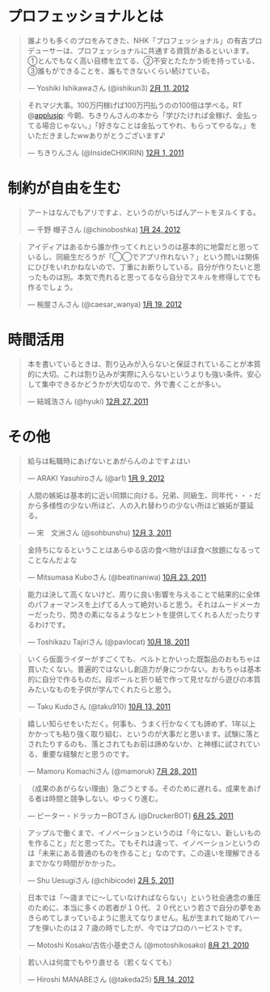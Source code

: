 
# プロフェッショナルとは

<blockquote class="twitter-tweet" lang="ja"><p>誰よりも多くのプロをみてきた、NHK「プロフェッショナル」の有吉プロデューサーは、プロフェッショナルに共通する資質があるといいます。①とんでもなく高い目標を立てる、②不安とたたかう術を持っている、③誰もができることを、誰もできないくらい続けている。</p>&mdash; Yoshiki Ishikawaさん (@ishikun3) <a href="https://twitter.com/ishikun3/status/168357408857538560" data-datetime="2012-02-11T15:35:08+00:00">2月 11, 2012</a></blockquote>

<blockquote class="twitter-tweet" lang="ja"><p>それマジ大事。100万円稼げば100万円払うのの100倍は学べる。RT @<a href="https://twitter.com/applusjp">applusjp</a>: 今朝、ちきりんさんの本から「学びたければ金稼げ、金払ってる場合じゃない。」「好きなことは金払ってやれ、もらってやるな。」をいただきましたwwありがとうございます♪</p>&mdash; ちきりんさん (@InsideCHIKIRIN) <a href="https://twitter.com/InsideCHIKIRIN/status/142048760103583746" data-datetime="2011-12-01T01:13:58+00:00">12月 1, 2011</a></blockquote>

# 制約が自由を生む

<blockquote class="twitter-tweet" lang="ja"><p>アートはなんでもアリですよ、というのがいちばんアートをヌルくする。</p>&mdash; 千野 帽子さん (@chinoboshka) <a href="https://twitter.com/chinoboshka/status/161640649433681920" data-datetime="2012-01-24T02:45:08+00:00">1月 24, 2012</a></blockquote>

<blockquote class="twitter-tweet" lang="ja"><p>アイディアはあるから誰か作ってくれというのは基本的に地雷だと思っているし、同級生だろうが「◯◯でアプリ作れない？」という問いは関係にひびをいれかねないので、丁重にお断りしている。自分が作りたいと思ったものは別。本気で売れると思ってるなら自分でスキルを修得してでも作るでしょう。</p>&mdash; 椀屋さんさん (@caesar_wanya) <a href="https://twitter.com/caesar_wanya/status/159970199313977345" data-datetime="2012-01-19T12:07:22+00:00">1月 19, 2012</a></blockquote>

# 時間活用

<blockquote class="twitter-tweet" lang="ja"><p>本を書いているときは、割り込みが入らないと保証されていることが本質的に大切。これは割り込みが実際に入らないというよりも強い条件。安心して集中できるかどうかが大切なので、外で書くことが多い。</p>&mdash; 結城浩さん (@hyuki) <a href="https://twitter.com/hyuki/status/151470976167718912" data-datetime="2011-12-27T01:14:29+00:00">12月 27, 2011</a></blockquote>

# その他

<blockquote class="twitter-tweet" lang="ja"><p>給与は転職時にあげないとあがらんのよですよはい</p>&mdash; ARAKI Yasuhiroさん (@ar1) <a href="https://twitter.com/ar1/status/156389096388956161" data-datetime="2012-01-09T14:57:20+00:00">1月 9, 2012</a></blockquote>

<blockquote class="twitter-tweet" lang="ja"><p>人間の嫉妬は基本的に近い同類に向ける。兄弟、同級生、同年代・・・だから多様性の少ない所ほど、人の入れ替わりの少ない所ほど嫉妬が蔓延る。</p>&mdash; 宋　文洲さん (@sohbunshu) <a href="https://twitter.com/sohbunshu/status/143102101537562624" data-datetime="2011-12-03T22:59:34+00:00">12月 3, 2011</a></blockquote>

<blockquote class="twitter-tweet" lang="ja"><p>金持ちになるということはあらゆる店の食べ物がほぼ食べ放題になるってことなんだよな</p>&mdash; Mitsumasa Kuboさん (@beatinaniwa) <a href="https://twitter.com/beatinaniwa/status/128044834396192768" data-datetime="2011-10-23T09:47:22+00:00">10月 23, 2011</a></blockquote>

<blockquote class="twitter-tweet" lang="ja"><p>能力は決して高くないけど、周りに良い影響を与えることで結果的に全体のパフォーマンスを上げてる人って絶対いると思う。それはムードメーカーだったり、閃きの素になるようなヒントを提供してくれる人だったりするわけです。</p>&mdash; Toshikazu Tajiriさん (@pavlocat) <a href="https://twitter.com/pavlocat/status/126360533850001408" data-datetime="2011-10-18T18:14:33+00:00">10月 18, 2011</a></blockquote>

<blockquote class="twitter-tweet" lang="ja"><p>いくら仮面ライダーがすごくても、ベルトとかいった既製品のおもちゃは買いたくない。普遍的ではないし創造力が身につかない。おもちゃは基本的に自分で作るものだ。段ボールと折り紙で作って見せながら遊びの本質みたいなものを子供が学んでくれたらと思う。</p>&mdash; Taku Kudoさん (@taku910) <a href="https://twitter.com/taku910/status/124482701024690176" data-datetime="2011-10-13T13:52:43+00:00">10月 13, 2011</a></blockquote>

<blockquote class="twitter-tweet" lang="ja"><p>嬉しい知らせをいただく。何事も、うまく行かなくても諦めず、1年以上かかっても粘り強く取り組む、というのが大事だと思います。試験に落とされたりするのも、落とされてもお前は諦めないか、と神様に試されている、重要な経験だと思うのです。</p>&mdash; Mamoru Komachiさん (@mamoruk) <a href="https://twitter.com/mamoruk/status/96505928798584832" data-datetime="2011-07-28T09:03:01+00:00">7月 28, 2011</a></blockquote>

<blockquote class="twitter-tweet" lang="ja"><p>（成果のあがらない理由）急ごうとする。そのために遅れる。成果をあげる者は時間と競争しない。ゆっくり進む。</p>&mdash; ピーター・ドラッカーBOTさん (@DruckerBOT) <a href="https://twitter.com/DruckerBOT/status/84667176266637312" data-datetime="2011-06-25T17:00:02+00:00">6月 25, 2011</a></blockquote>

<blockquote class="twitter-tweet" lang="ja"><p>アップルで働くまで、イノベーションというのは「今にない、新しいものを作ること」だと思ってた。でもそれは違って、イノベーションというのは「未来にある普通のものを作ること」なのです。この違いを理解できるまでかなり時間がかかった。</p>&mdash; Shu Uesugiさん (@chibicode) <a href="https://twitter.com/chibicode/status/33769337827368960" data-datetime="2011-02-05T06:10:12+00:00">2月 5, 2011</a></blockquote>

<blockquote class="twitter-tweet" lang="ja"><p>日本では「〜歳までに〜していなければならない」という社会通念の重圧のために、本当に多くの若者が１０代、２０代という若さで自分の夢をあきらめてしまっているように思えてなりません。私が生まれて始めてハープを弾いたのは２７歳の時でしたが、今ではプロのハーピストです。</p>&mdash; Motoshi Kosako/古佐小基史さん (@motoshikosako) <a href="https://twitter.com/motoshikosako/status/21762944941" data-datetime="2010-08-21T16:52:26+00:00">8月 21, 2010</a></blockquote>

<blockquote class="twitter-tweet" lang="ja"><p>若い人は何度でもやり直せる（若くなくても）</p>&mdash; Hiroshi MANABEさん (@takeda25) <a href="https://twitter.com/takeda25/status/201915212109066241" data-datetime="2012-05-14T06:01:52+00:00">5月 14, 2012</a></blockquote>

